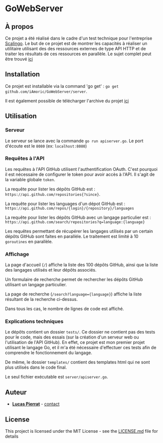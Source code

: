 # GoWebServer

## À propos

Ce projet a été réalisé dans le cadre d'un test technique pour l'entreprise [Scalingo](https://scalingo.com/).
Le but de ce projet est de montrer les capacités à réaliser un utilitaire utilisant des des ressources externes de type API HTTP et de traiter les résultats de ces ressources en parallèle. Le sujet complet peut être trouvé [ici](https://github.com/iAmoric/GoWebServer/blob/master/TechnicalTests_Backend_FR.pdf)

## Installation

Ce projet est installable via la command 'go get' : `go get github.com/iAmoric/GoWebServer/server`.

 Il est également possible de télécharger l'archive du projet [ici](https://github.com/iAmoric/GoWebServer/archive/master.zip)

## Utilisation

### Serveur

Le serveur se lance avec la commande `go run apiserver.go`. Le port d'écoute est le `8080`
(ex: `localhost:8080`)

### Requêtes à l'API

Les requêtes à l'API GitHub utilisent l'authentification OAuth. C'est pourquoi il est nécessaire de configurer le token pour avoir accès à l'API. Il s'agit de la variable globale `token`.

La requête pour lister les dépôts GitHub est : `https://api.github.com/repositories{?since}`.

La requête pour lister les languages d'un dépot GitHub est : `https://api.github.com/repos/{login}/{repository}/languages`

La requête pour lister les dépôts GitHub avec un langage particulier est :
`https://api.github.com/search/repositories?q=language:{language}`

Les requêtes permettant de récupérer les langages utilisés par un certain dépôts GitHub sont faites en parallèle. Le traitement est limité à 10 `goroutines` en parallèle.

### Affichage

La page d'accueil (`/`) affiche la liste des 100 dépôts GitHub, ainsi que la liste des langages utilisés et leur dépôts associés.

Un formulaire de recherche permet de rechercher les dépôts GitHub utilisant un langage particulier.

La page de recherche (`/search?language={language}`) affiche la liste résultant de la recherche ci-dessus.

Dans tous les cas, le nombre de lignes de code est affiché.

### Explications techniques

Le dépôts contient un dossier `tests/`. Ce dossier ne contient pas des tests pour le code, mais des essais (sur la création d'un serveur web ou l'utilisation de l'API GitHub). En effet, ce projet est mon premier projet utilisant le langage Go, et il m'a été nécessaire d'effectuer ces tests afin de comprendre le fonctionnement du langage.

De même, le dossier `templates/` contient des templates html qui ne sont plus utilisés dans le code final.

Le seul fichier exécutable est `server/apiserver.go`.

## Auteur

* [**Lucas Pierrat**](https://github.com/iAmoric) - [contact](mailto:pierratlucas@gmail.com)

## License

This project is licensed under the MIT License - see the [LICENSE.md](https://github.com/iAmoric/GoWebServer/blob/master/LICENSE) file for details
